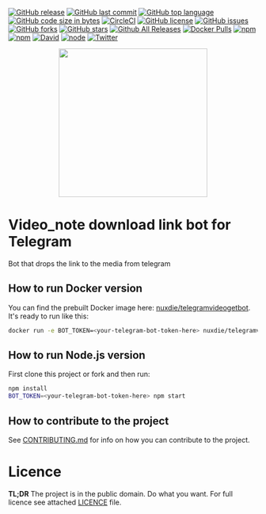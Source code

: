 [![GitHub release](https://img.shields.io/github/release/nuxdie/telegramvideogetbot.svg)](https://github.com/nuxdie/telegramvideogetbot)
[![GitHub last commit](https://img.shields.io/github/last-commit/nuxdie/telegramvideogetbot.svg)](https://github.com/nuxdie/telegramvideogetbot)
[![GitHub top language](https://img.shields.io/github/languages/top/nuxdie/telegramvideogetbot.svg)](https://github.com/nuxdie/telegramvideogetbot)
[![GitHub code size in bytes](https://img.shields.io/github/languages/code-size/nuxdie/telegramvideogetbot.svg)](https://github.com/nuxdie/telegramvideogetbot)
[![CircleCI](https://img.shields.io/circleci/project/github/nuxdie/telegramvideogetbot.svg)](https://github.com/nuxdie/telegramvideogetbot)
[![GitHub license](https://img.shields.io/github/license/nuxdie/telegramvideogetbot.svg)](https://github.com/nuxdie/telegramvideogetbot/blob/master/LICENSE)
[![GitHub issues](https://img.shields.io/github/issues/nuxdie/telegramvideogetbot.svg)](https://github.com/nuxdie/telegramvideogetbot/issues)
[![GitHub forks](https://img.shields.io/github/forks/nuxdie/telegramvideogetbot.svg)](https://github.com/nuxdie/telegramvideogetbot/network)
[![GitHub stars](https://img.shields.io/github/stars/nuxdie/telegramvideogetbot.svg)](https://github.com/nuxdie/telegramvideogetbot/stargazers)
[![Github All Releases](https://img.shields.io/github/downloads/nuxdie/telegramvideogetbot/total.svg)](https://github.com/nuxdie/telegramvideogetbot)
[![Docker Pulls](https://img.shields.io/docker/pulls/nuxdie/telegramvideogetbot.svg)](https://github.com/nuxdie/telegramvideogetbot)
[![npm](https://img.shields.io/npm/dt/telegramvideogetbot.svg)](https://www.npmjs.com/package/telegramvideogetbot)
[![npm](https://img.shields.io/npm/v/telegramvideogetbot.svg)](https://www.npmjs.com/package/telegramvideogetbot)
[![David](https://img.shields.io/david/nuxdie/telegramvideogetbot.svg)](https://github.com/nuxdie/telegramvideogetbot)
[![node](https://img.shields.io/node/v/telegramvideogetbot.svg)](https://github.com/nuxdie/telegramvideogetbot)
[![Twitter](https://img.shields.io/twitter/url/https/github.com/nuxdie/telegramvideogetbot.svg?style=social)](https://twitter.com/intent/tweet?text=Wow:&url=https%3A%2F%2Fgithub.com%2Fnuxdie%2Ftelegramvideogetbot)

<p align="center"><img class="img-fluid" width=300px src="https://user-images.githubusercontent.com/3918844/39076476-ecaeed10-44fb-11e8-9cc4-98e0f9ca6405.png" />
</p>

# Video_note download link bot for Telegram
Bot that drops the link to the media from telegram

## How to run Docker version
You can find the prebuilt Docker image here: [nuxdie/telegramvideogetbot](https://hub.docker.com/r/nuxdie/telegramvideogetbot/). It's ready to run like this:
```bash
docker run -e BOT_TOKEN=<your-telegram-bot-token-here> nuxdie/telegramvideogetbot:latest
```

## How to run Node.js version
First clone this project or fork and then run:
```bash
npm install
BOT_TOKEN=<your-telegram-bot-token-here> npm start
```

## How to contribute to the project
See [CONTRIBUTING.md](CONTRIBUTING.md) for info on how you can contribute
to the project.

# Licence
__TL;DR__ The project is in the public domain. Do what you want. For full licence see attached [LICENCE](LICENCE) file.
